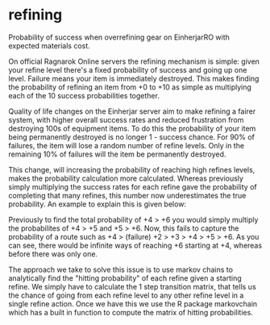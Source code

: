 # refining
Probability of success when overrefining gear on EinherjarRO with expected materials cost.


On official Ragnarok Online servers the refining mechanism is simple: given your refine level there's a fixed probability of success and going up one level. Failure means your item is immediately destroyed. This makes finding the probability of refining an item from +0 to +10 as simple as multiplying each of the 10 success probabilities together.

Quality of life changes on the Einherjar server aim to make refining a fairer system, with higher overall success rates and reduced frustration from destroying 100s of equipment items. To do this the probability of your item being permanently destroyed is no longer 1 - success chance. For 90% of failures, the item will lose a random number of refine levels. Only in the remaining 10% of failures will the item be permanently destroyed.

This change, will increasing the probability of reaching high refines levels, makes the probability calculation more calculated. Whereas previously simply multiplying the success rates for each refine gave the probability of completing that many refines, this number now underestimates the true probability. An example to explain this is given below:

 Previously to find the total probability of +4 > +6  you would simply multiply the probabilites of +4 > +5 and +5 > +6.
 Now, this fails to capture the probability of a route such as +4 > (failure) +2 > +3 > +4 > +5 > +6.
 As you can see, there would be infinite ways of reaching +6 starting at +4, whereas before there was only one.
 
 The approach we take to solve this issue is to use markov chains to analytically find the "hitting probability" of each refine given a starting refine. We simply have to calculate the 1 step transition matrix, that tells us the chance of going from each refine level to any other refine level in a single refine action. Once we have this we use the R package markovchain which has a built in function to compute the matrix of hitting probabilities.
